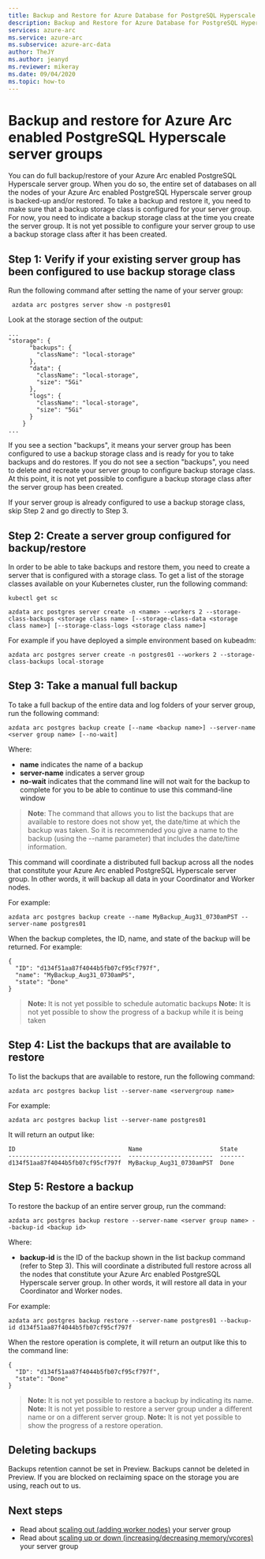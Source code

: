 ```yaml
---
title: Backup and Restore for Azure Database for PostgreSQL Hyperscale server groups
description: Backup and Restore for Azure Database for PostgreSQL Hyperscale server groups
services: azure-arc
ms.service: azure-arc
ms.subservice: azure-arc-data
author: TheJY
ms.author: jeanyd
ms.reviewer: mikeray
ms.date: 09/04/2020
ms.topic: how-to
---
```


# Backup and restore for Azure Arc enabled PostgreSQL Hyperscale server groups

You can do full backup/restore of your Azure Arc enabled PostgreSQL Hyperscale server group. When you do so, the entire set of databases on all the nodes of your Azure Arc enabled PostgreSQL Hyperscale server group is backed-up and/or restored.
To take a backup and restore it, you need to make sure that a backup storage class is configured for your server group. For now, you need to indicate a backup storage class at the time you create the server group. It is not yet possible to configure your server group to use a backup storage class after it has been created.

## Step 1: Verify if your existing server group has been configured to use backup storage class
Run the following command after setting the name of your server group:
```console
 azdata arc postgres server show -n postgres01
```
Look at the storage section of the output:
```console
...
"storage": {
      "backups": {
        "className": "local-storage"
      },
      "data": {
        "className": "local-storage",
        "size": "5Gi"
      },
      "logs": {
        "className": "local-storage",
        "size": "5Gi"
      }
    }
...
```
If you see  a section "backups", it means your server group has been configured to use a backup storage class and is ready for you to take backups and do restores. If you do not see a section "backups", you need to delete and recreate your server group to configure backup storage class. At this point, it is not yet possible to configure a backup storage class after the server group has been created.

If your server group is already configured to use a backup storage class, skip Step 2 and go directly to Step 3.

## Step 2: Create a server group configured for backup/restore

In order to be able to take backups and restore them, you need to create a server that is configured with a storage class.
To get a list of the storage classes available on your Kubernetes cluster, run the following command:
```console
kubectl get sc
```

<!--The general format of create server group command is documented [here](create-postgresql-instances.md)-->

```console
azdata arc postgres server create -n <name> --workers 2 --storage-class-backups <storage class name> [--storage-class-data <storage class name>] [--storage-class-logs <storage class name>]
```

For example if you have deployed a simple environment based on kubeadm:
```console
azdata arc postgres server create -n postgres01 --workers 2 --storage-class-backups local-storage
```

## Step 3: Take a manual full backup
To take a full backup of the entire data and log folders of your server group, run the following command:
```console
azdata arc postgres backup create [--name <backup name>] --server-name <server group name> [--no-wait] 
```
Where:
- __name__ indicates the name of a backup
- __server-name__ indicates a server group
- __no-wait__ indicates that the command line will not wait for the backup to complete for you to be able to continue to use this command-line window

>**Note**: The command that allows you to list the backups that are available to restore does not show yet, the date/time at which the backup was taken. So it is recommended you give a name to the backup (using the --name parameter) that includes the date/time information.

This command will coordinate a distributed full backup across all the nodes that constitute your Azure Arc enabled PostgreSQL Hyperscale server group. In other words, it will backup all data in your Coordinator and Worker nodes.

For example:
```console
azdata arc postgres backup create --name MyBackup_Aug31_0730amPST --server-name postgres01
```

When the backup completes, the ID, name, and state of the backup will be returned. For example:
```console
{
  "ID": "d134f51aa87f4044b5fb07cf95cf797f",
  "name": "MyBackup_Aug31_0730amPS",
  "state": "Done"
}
```

>**Note:** It is not yet possible to schedule automatic backups
>**Note:** It is not yet possible to show the progress of a backup while it is being taken


## Step 4: List the backups that are available to restore
To list the backups that are available to restore, run the following command:
```console
azdata arc postgres backup list --server-name <servergroup name>
```

For example:
```console
azdata arc postgres backup list --server-name postgres01
```

It will return an output like:
```console
ID                                Name                      State
--------------------------------  ------------------------  -------
d134f51aa87f4044b5fb07cf95cf797f  MyBackup_Aug31_0730amPST  Done
```

## Step 5: Restore a backup
To restore the backup of an entire server group, run the command:
```console
azdata arc postgres backup restore --server-name <server group name> --backup-id <backup id>
```
Where:
- __backup-id__ is the ID of the backup shown in the list backup command (refer to Step 3).
This will coordinate a distributed full restore across all the nodes that constitute your Azure Arc enabled PostgreSQL Hyperscale server group. In other words, it will restore all data in your Coordinator and Worker nodes.

For example:
```console
azdata arc postgres backup restore --server-name postgres01 --backup-id d134f51aa87f4044b5fb07cf95cf797f
```

When the restore operation is complete, it will return an output like this to the command line:
```console
{
  "ID": "d134f51aa87f4044b5fb07cf95cf797f",
  "state": "Done"
}
```
 
>**Note:** It is not yet possible to restore a backup by indicating its name.
>**Note:** It is not yet possible to restore a server group under a different name or on a different server group.
>**Note:** It is not yet possible to show the progress of a restore operation.

## Deleting backups
Backups retention cannot be set in Preview. 
Backups cannot be deleted in Preview. If you are blocked on reclaiming space on the storage you are using, reach out to us.


## Next steps
- Read about [scaling out (adding worker nodes)](scale-out-postgresql-hyperscale-server-group.md) your server group
- Read about [scaling up or down (increasing/decreasing memory/vcores)](scale-up-down-postgresql-hyperscale-server-group-using-cli.md) your server group
